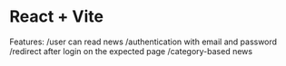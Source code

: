 # React + Vite

Features:
/user can read news
/authentication with email and password
/redirect after login on the expected page
/category-based news  
